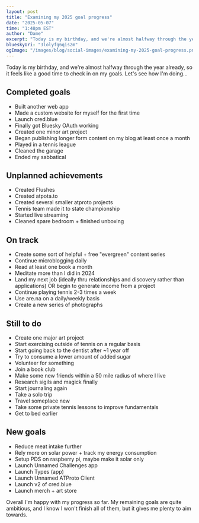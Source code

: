 ```yaml
---
layout: post
title: "Examining my 2025 goal progress"
date: "2025-05-07"
time: "1:48pm EST"
author: "Dame"
excerpt: "Today is my birthday, and we're almost halfway through the year already, so it feels like a good time to check in on my goals."
blueskyUri: "3lolyfg6qis2m"
ogImage: "/images/blog/social-images/examining-my-2025-goal-progress.png"
---
```


Today is my birthday, and we're almost halfway through the year already, so it feels like a good time to check in on my goals. Let's see how I'm doing...

## Completed goals
- Built another web app
- Made a custom website for myself for the first time
- Launch cred.blue
- Finally got Bluesky OAuth working
- Created one minor art project
- Began publishing longer form content on my blog at least once a month
- Played in a tennis league
- Cleaned the garage
- Ended my sabbatical

## Unplanned achievements
- Created Flushes
- Created atpota.to
- Created several smaller atproto projects
- Tennis team made it to state championship
- Started live streaming
- Cleaned spare bedroom + finished unboxing

## On track
- Create some sort of helpful + free "evergreen" content series
- Continue microblogging daily
- Read at least one book a month
- Meditate more than I did in 2024
- Land my next job (ideally thru relationships and discovery rather than applications) OR begin to generate income from a project
- Continue playing tennis 2-3 times a week
- Use are.na on a daily/weekly basis
- Create a new series of photographs

## Still to do
- Create one major art project
- Start exercising outside of tennis on a regular basis
- Start going back to the dentist after ~1 year off
- Try to consume a lower amount of added sugar
- Volunteer for something
- Join a book club
- Make some new friends within a 50 mile radius of where I live
- Research sigils and magick finally
- Start journaling again
- Take a solo trip
- Travel someplace new
- Take some private tennis lessons to improve fundamentals
- Get to bed earlier

## New goals
- Reduce meat intake further
- Rely more on solar power + track my energy consumption
- Setup PDS on raspberry pi, maybe make it solar only
- Launch Unnamed Challenges app
- Launch Types (app)
- Launch Unnamed ATProto Client
- Launch v2 of cred.blue
- Launch merch + art store

Overall I'm happy with my progress so far. My remaining goals are quite ambitious, and I know I won't finish all of them, but it gives me plenty to aim towards.